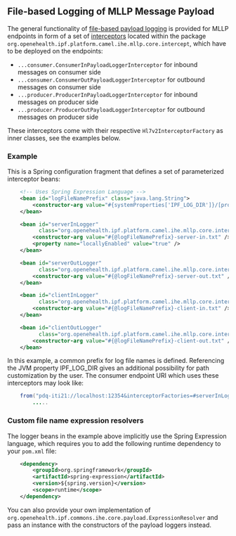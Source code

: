 
## File-based Logging of MLLP Message Payload

The general functionality of [file-based payload logging] is provided for MLLP endpoints 
in form of a set of [interceptors] located within the package `org.openehealth.ipf.platform.camel.ihe.mllp.core.intercept`,
which have to be deployed on the endpoints:

* `...consumer.ConsumerInPayloadLoggerInterceptor` for inbound messages on consumer side
* `...consumer.ConsumerOutPayloadLoggerInterceptor` for outbound messages on consumer side
* `...producer.ProducerInPayloadLoggerInterceptor` for inbound messages on producer side
* `...producer.ProducerOutPayloadLoggerInterceptor` for outbound messages on producer side

These interceptors come with their respective `Hl7v2InterceptorFactory` as inner classes, see the examples below.
    
### Example

This is a Spring configuration fragment that defines a set of parameterized interceptor beans:

```xml
    <!-- Uses Spring Expression Language -->
    <bean id="logFileNamePrefix" class="java.lang.String">
        <constructor-arg value="#{systemProperties['IPF_LOG_DIR']}/[processId]/[date('yyyyMMdd-HH00')]/[sequenceId]" />
    </bean>

    <bean id="serverInLogger" 
          class="org.openehealth.ipf.platform.camel.ihe.mllp.core.intercept.consumer.ConsumerInPayloadLoggerInterceptor$Factory">
        <constructor-arg value="#{@logFileNamePrefix}-server-in.txt" />
        <property name="locallyEnabled" value="true" />
    </bean>

    <bean id="serverOutLogger" 
          class="org.openehealth.ipf.platform.camel.ihe.mllp.core.intercept.consumer.ConsumerOutPayloadLoggerInterceptor$Factory">
        <constructor-arg value="#{@logFileNamePrefix}-server-out.txt" />
    </bean>

    <bean id="clientInLogger" 
          class="org.openehealth.ipf.platform.camel.ihe.mllp.core.intercept.producer.ProducerInPayloadLoggerInterceptor$Factory">
        <constructor-arg value="#{@logFileNamePrefix}-client-in.txt" />
    </bean>

    <bean id="clientOutLogger"
          class="org.openehealth.ipf.platform.camel.ihe.mllp.core.intercept.producer.ProducerOutPayloadLoggerInterceptor$Factory">
        <constructor-arg value="#{@logFileNamePrefix}-client-out.txt" />
    </bean>
```

In this example, a common prefix for log file names is defined. Referencing the JVM property IPF_LOG_DIR gives an 
additional possibility for path customization by the user. 
The consumer endpoint URI which uses these interceptors may look like:

```java
    from("pdq-iti21://localhost:12354&interceptorFactories=#serverInLogger,#serverOutLogger")
        .....
```

### Custom file name expression resolvers

The logger beans in the example above implicitly use the Spring Expression language, which requires you to add the following
runtime dependency to your `pom.xml` file:

```xml
    <dependency>
        <groupId>org.springframework</groupId>
        <artifactId>spring-expression</artifactId>
        <version>${spring.version}</version>
        <scope>runtime</scope>
    </dependency>
```

You can also provide your own implementation of `org.openehealth.ipf.commons.ihe.core.payload.ExpressionResolver` and
pass an instance with the constructors of the payload loggers instead.


[interceptors]: interceptorChain.html
[file-based payload logging]: ../ipf-platform-camel-ihe/commonPayloadLogging.html